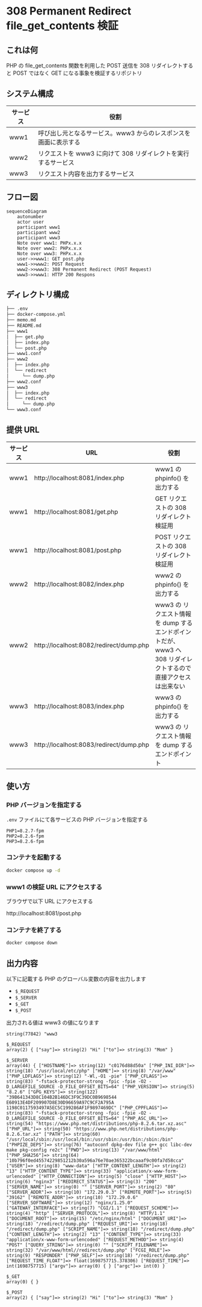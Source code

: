 # 308 Permanent Redirect file_get_contents 検証

## これは何

PHP の file_get_contents 関数を利用した POST 送信を 308 リダイレクトすると POST ではなく GET になる事象を検証するリポジトリ

## システム構成

| サービス | 役割                                                            |
| -------- | --------------------------------------------------------------- |
| www1     | 呼び出し元となるサービス。www3 からのレスポンスを画面に表示する |
| www2     | リクエストを www3 に向けて 308 リダイレクトを実行するサービス   |
| www3     | リクエスト内容を出力するサービス                                |

## フロー図

```mermaid
sequenceDiagram
    autonumber
    actor user
    participant www1
    participant www2
    participant www3
    Note over www1: PHPx.x.x
    Note over www2: PHPx.x.x
    Note over www3: PHPx.x.x
    user->>www1: GET post.php
    www1->>www2: POST Request
    www2->>www3: 308 Permanent Redirect (POST Request)
    www3->>www1: HTTP 200 Respons

```

## ディレクトリ構成

```sh
├── .env
├── docker-compose.yml
├── memo.md
├── README.md
├── www1
│  ├── get.php
│  ├── index.php
│  └── post.php
├── www1.conf
├── www2
│  ├── index.php
│  └── redirect
│     └── dump.php
├── www2.conf
├── www3
│  ├── index.php
│  └── redirect
│     └── dump.php
└── www3.conf
```

## 提供 URL

| サービス | URL                                     | 役割                                                                                                         |
| -------- | --------------------------------------- | ------------------------------------------------------------------------------------------------------------ |
| www1     | http://localhost:8081/index.php         | www1 の phpinfo() を出力する                                                                                 |
| www1     | http://localhost:8081/get.php           | GET リクエストの 308 リダイレクト検証用                                                                      |
| www1     | http://localhost:8081/post.php          | POST リクエストの 308 リダイレクト検証用                                                                     |
| www2     | http://localhost:8082/index.php         | www2 の phpinfo() を出力する                                                                                 |
| www2     | http://localhost:8082/redirect/dump.php | www3 の リクエスト情報を dump するエンドポイントだが、www3 へ 308 リダイレクトするので直接アクセスは出来ない |
| www3     | http://localhost:8083/index.php         | www3 の phpinfo() を出力する                                                                                 |
| www3     | http://localhost:8083/redirect/dump.php | www3 の リクエスト情報を dump するエンドポイント                                                             |

## 使い方

### PHP バージョンを指定する

`.env` ファイルにて各サービスの PHP バージョンを指定する

```.env
PHP1=8.2.7-fpm
PHP2=8.2.6-fpm
PHP3=8.2.6-fpm
```

### コンテナを起動する

```sh
docker compose up -d
```

### www1 の検証 URL にアクセスする

ブラウザで以下 URL にアクセスする

http://localhost:8081/post.php

### コンテナを終了する

```sh
docker compose down
```

## 出力内容

以下に記載する PHP のグローバル変数の内容を出力します

- `$_REQUEST`
- `$_SERVER`
- `$_GET`
- `$_POST`

出力される値は www3 の値になります

```
string(77842) "www3

$_REQUEST
array(2) { ["say"]=> string(2) "Hi" ["to"]=> string(3) "Mom" }

$_SERVER
array(44) { ["HOSTNAME"]=> string(12) "c0176d88d50a" ["PHP_INI_DIR"]=> string(18) "/usr/local/etc/php" ["HOME"]=> string(8) "/var/www" ["PHP_LDFLAGS"]=> string(12) "-Wl,-O1 -pie" ["PHP_CFLAGS"]=> string(83) "-fstack-protector-strong -fpic -fpie -O2 -D_LARGEFILE_SOURCE -D_FILE_OFFSET_BITS=64" ["PHP_VERSION"]=> string(5) "8.2.6" ["GPG_KEYS"]=> string(122) "39B641343D8C104B2B146DC3F9C39DC0B9698544 E60913E4DF209907D8E30D96659A97C9CF2A795A 1198C0117593497A5EC5C199286AF1F9897469DC" ["PHP_CPPFLAGS"]=> string(83) "-fstack-protector-strong -fpic -fpie -O2 -D_LARGEFILE_SOURCE -D_FILE_OFFSET_BITS=64" ["PHP_ASC_URL"]=> string(54) "https://www.php.net/distributions/php-8.2.6.tar.xz.asc" ["PHP_URL"]=> string(50) "https://www.php.net/distributions/php-8.2.6.tar.xz" ["PATH"]=> string(60) "/usr/local/sbin:/usr/local/bin:/usr/sbin:/usr/bin:/sbin:/bin" ["PHPIZE_DEPS"]=> string(76) "autoconf dpkg-dev file g++ gcc libc-dev make pkg-config re2c" ["PWD"]=> string(13) "/var/www/html" ["PHP_SHA256"]=> string(64) "10b796f0ed45574229851212b30a596a76e70ae365322bcaaaf9c00fa7d58cca" ["USER"]=> string(8) "www-data" ["HTTP_CONTENT_LENGTH"]=> string(2) "13" ["HTTP_CONTENT_TYPE"]=> string(33) "application/x-www-form-urlencoded" ["HTTP_CONNECTION"]=> string(5) "close" ["HTTP_HOST"]=> string(6) "nginx3" ["REDIRECT_STATUS"]=> string(3) "200" ["SERVER_NAME"]=> string(0) "" ["SERVER_PORT"]=> string(2) "80" ["SERVER_ADDR"]=> string(10) "172.29.0.3" ["REMOTE_PORT"]=> string(5) "39162" ["REMOTE_ADDR"]=> string(10) "172.29.0.6" ["SERVER_SOFTWARE"]=> string(12) "nginx/1.25.0" ["GATEWAY_INTERFACE"]=> string(7) "CGI/1.1" ["REQUEST_SCHEME"]=> string(4) "http" ["SERVER_PROTOCOL"]=> string(8) "HTTP/1.1" ["DOCUMENT_ROOT"]=> string(15) "/etc/nginx/html" ["DOCUMENT_URI"]=> string(18) "/redirect/dump.php" ["REQUEST_URI"]=> string(18) "/redirect/dump.php" ["SCRIPT_NAME"]=> string(18) "/redirect/dump.php" ["CONTENT_LENGTH"]=> string(2) "13" ["CONTENT_TYPE"]=> string(33) "application/x-www-form-urlencoded" ["REQUEST_METHOD"]=> string(4) "POST" ["QUERY_STRING"]=> string(0) "" ["SCRIPT_FILENAME"]=> string(32) "/var/www/html//redirect/dump.php" ["FCGI_ROLE"]=> string(9) "RESPONDER" ["PHP_SELF"]=> string(18) "/redirect/dump.php" ["REQUEST_TIME_FLOAT"]=> float(1698757715.378306) ["REQUEST_TIME"]=> int(1698757715) ["argv"]=> array(0) { } ["argc"]=> int(0) }

$_GET
array(0) { }

$_POST
array(2) { ["say"]=> string(2) "Hi" ["to"]=> string(3) "Mom" }
```
